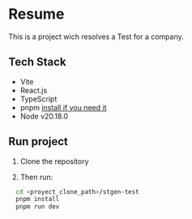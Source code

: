 # Resume
This is a project wich resolves a Test for a company.

## Tech Stack
- Vite
- React.js
- TypeScript
- pnpm [install if you need it](https://pnpm.io/es/installation)
- Node v20.18.0

## Run project
1. Clone the repository

2. Then run:
``` bash
  cd <proyect_clone_path>/stgen-test
  pnpm install
  pnpm run dev
```